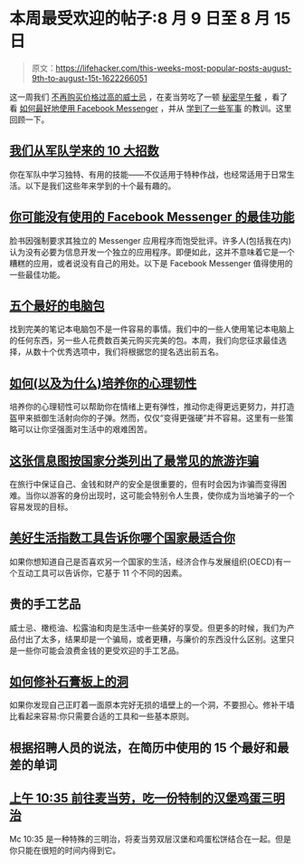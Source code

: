 # 本周最受欢迎的帖子:8 月 9 日至 8 月 15 日

> 原文：<https://lifehacker.com/this-weeks-most-popular-posts-august-9th-to-august-15t-1622266051>

这一周我们 [不再购买价格过高的威士忌](https://lifehacker.com/the-artisanal-products-youre-paying-too-much-for-1620919807) ，在麦当劳吃了一顿 [秘密早午餐](http://lifehacker.com/head-to-mcdonalds-at-10-35-am-for-a-special-burger-and-1620161304) ，看了看 [如何最好地使用 Facebook Messenger](http://lifehacker.com/the-best-features-of-facebook-messenger-youre-probably-1620750584) ，并从 [学到了一些军事](http://lifehacker.com/top-10-tips-and-tricks-we-learned-from-the-military-1617766729) 的教训。这里回顾一下。



## [我们从军队学来的 10 大招数](http://lifehacker.com/top-10-tips-and-tricks-we-learned-from-the-military-1617766729)

你在军队中学习独特、有用的技能——不仅适用于特种作战，也经常适用于日常生活。以下是我们这些年来学到的十个最有趣的。

## [你可能没有使用的 Facebook Messenger 的最佳功能](http://lifehacker.com/the-best-features-of-facebook-messenger-youre-probably-1620750584)

脸书因强制要求其独立的 Messenger 应用程序而饱受批评。许多人(包括我在内)认为没有必要为信息开发一个独立的应用程序。即便如此，这并不意味着它是一个糟糕的应用，或者说没有自己的用处。以下是 Facebook Messenger 值得使用的一些最佳功能。

## [五个最好的电脑包](http://lifehacker.com/five-best-laptop-bags-1618537576)

找到完美的笔记本电脑包不是一件容易的事情。我们中的一些人使用笔记本电脑上的任何东西，另一些人花费数百美元购买完美的包。本周，我们向您征求最佳选择，从数十个优秀选项中，我们将根据您的提名选出前五名。

## [如何(以及为什么)培养你的心理韧性](http://lifehacker.com/how-and-why-to-develop-your-mental-toughness-1619305771)

培养你的心理韧性可以帮助你在情绪上更有弹性，推动你走得更远更努力，并打造盔甲来抵御生活射向你的子弹。然而，仅仅“变得更强硬”并不容易。这里有一些策略可以让你坚强面对生活中的艰难困苦。

## [这张信息图按国家分类列出了最常见的旅游诈骗](http://wayfarer.lifehacker.com/this-infographic-breaks-down-the-most-common-travel-sca-1619962811)

在旅行中保证自己、金钱和财产的安全是很重要的，但有时会因为诈骗而变得困难。当你以游客的身份出现时，这可能会特别令人生畏，使你成为当地骗子的一个容易发现的目标。

## [美好生活指数工具告诉你哪个国家最适合你](http://wayfarer.lifehacker.com/the-better-life-index-tool-tells-you-which-country-is-b-1619885095)

如果你想知道自己是否喜欢另一个国家的生活，经济合作与发展组织(OECD)有一个互动工具可以告诉你，它基于 11 个不同的因素。

## 贵的手工艺品

威士忌、橄榄油、松露油和肉是生活中一些美好的享受。但更多的时候，我们为产品付出了太多，结果却是一个骗局，或者更糟，与廉价的东西没什么区别。这里只是一些你可能会浪费金钱的更受欢迎的手工艺品。

## [如何修补石膏板上的洞](http://workshop.lifehacker.com/how-to-patch-a-hole-in-drywall-1619162567)

如果你发现自己正盯着一面原本完好无损的墙壁上的一个洞，不要担心。修补干墙比看起来容易:你只需要合适的工具和一些基本原则。

## 根据招聘人员的说法，在简历中使用的 15 个最好和最差的单词

## [上午 10:35 前往麦当劳，吃一份特制的汉堡鸡蛋三明治](http://lifehacker.com/head-to-mcdonalds-at-10-35-am-for-a-special-burger-and-1620161304)

Mc 10:35 是一种特殊的三明治，将麦当劳双层汉堡和鸡蛋松饼结合在一起。但是你只能在很短的时间内得到它。